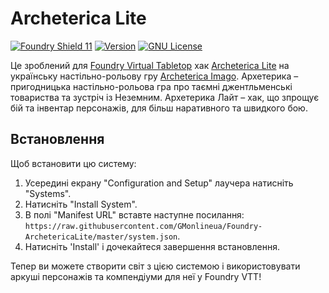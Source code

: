 # Archeterica Lite

[![Foundry Shield 11]][Foundry URL]
[![Version]][Version URL]
[![GNU License]][GNU URL]

Це зроблений для [Foundry Virtual Tabletop](http://foundryvtt.com) хак [Archeterica Lite](https://docs.google.com/document/d/1-4VIYHuXkobt6ocbJGgzoAevYeKurpDeU6JVS1Ld-xU/edit?usp=sharing) на українську настільно-рольову гру [Archeterica Imago](https://imagocult.com/). Архетерика – пригодницька настільно-рольова гра про таємні джентльменські товариства та зустріч із Неземним. Архетерика Лайт – хак, що зпрощує бій та інвентар персонажів, для більш наративного та швидкого бою.

## Встановлення
Щоб встановити цю систему:
1.  Усередині екрану "Configuration and Setup" лаучера натисніть "Systems".
2.  Натисніть "Install System".
3.  В полі "Manifest URL" вставте наступне посилання: `https://raw.githubusercontent.com/GMonlineua/Foundry-ArchetericaLite/master/system.json`.
4.  Натисніть 'Install' і дочекайтеся завершення встановлення.

Тепер ви можете створити світ з цією системою і використовувати аркуші персонажів та компендіуми для неї у Foundry VTT!

[Foundry Shield 11]: https://img.shields.io/badge/Foundry-11-informational?style=flat-square
[Foundry URL]: https://foundryvtt.com

[Version]: https://img.shields.io/badge/Version-0.6.3-orange?style=flat-square
[Version URL]: https://github.com/GMonlineua/Foundry-ArchetericaLite

[GNU License]: https://img.shields.io/badge/License-GNU-green?style=flat-square
[GNU URL]: https://github.com/GMonlineua/Foundry-ArchetericaLite/blob/master/LICENSE.md
